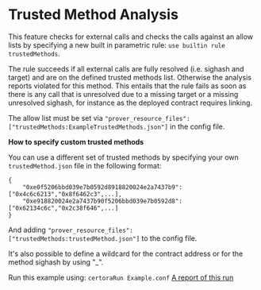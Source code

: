 # Trusted Method Analysis

This feature checks for external calls and checks the calls against an allow lists by specifying a new built in parametric rule: `use builtin rule trustedMethods`.

The rule succeeds if all external calls are fully resolved (i.e. sighash and target) and are on the defined trusted methods list. Otherwise the analysis reports violated for this method. This entails that the rule fails as soon as there is any call that is unresolved due to a missing target or a missing unresolved sighash, for instance as the deployed contract requires linking.

The allow list must be set via `"prover_resource_files": ["trustedMethods:ExampleTrustedMethods.json"]` in the config file.

**How to specify custom trusted methods**

You can use a different set of trusted methods by specifying your own `trustedMethod.json` file in the following format:
```
{
    "0xe0f5206bbd039e7b0592d8918820024e2a7437b9": ["0x4c6c6213","0x8f6462c3",...],
    "0xe918820024e2a7437b90f5206bbd039e7b0592d8": ["0x62134c6c","0x2c38f646",...]
}
```
And adding `"prover_resource_files": ["trustedMethods:trustedMethod.json"]` to the config file.

It's also possible to define a wildcard for the contract address or for the method sighash by using "_".

Run this example using:
```certoraRun Example.conf```
[A report of this run](https://vaas-stg.certora.com/output/15800/7329f2dcf86c49f6b96891439eeaa467?anonymousKey=cde57e9e5f2ab7c5300399cdaa97585add830664)